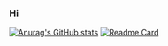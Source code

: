 ### Hi
[![Anurag's GitHub stats](https://github-readme-stats.vercel.app/api?username=Vulpes94)](https://github.com/anuraghazra/github-readme-stats)
[![Readme Card](https://github-readme-stats.vercel.app/api/pin/?username=Vulpes94&repo=Project-Kible/pos)](https://github.com/anuraghazra/github-readme-stats)


<!--
**Vulpes94/Vulpes94** is a ✨ _special_ ✨ repository because its `README.md` (this file) appears on your GitHub profile.

Here are some ideas to get you started:Cancel changes

- 🔭 I’m currently working on ...
- 🌱 I’m currently learning ...
- 👯 I’m looking to collaborate on ...
- 🤔 I’m looking for help with ...
- 💬 Ask me about ...
- 📫 How to reach me: ...
- 😄 Pronouns: ...
- ⚡ Fun fact: ...
-->
